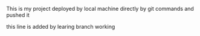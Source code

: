 This is my project deployed by local machine directly by git commands and pushed it 

this line is added by learing branch working 